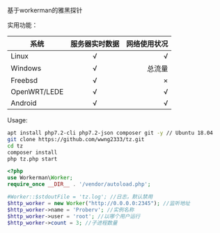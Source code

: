 基于workerman的雅黑探针

实用功能：
<table><thead><tr><th>系统</th><th align="center">服务器实时数据</th><th align="right">网络使用状况</th></tr></thead><tbody><tr><td>Linux</td><td align="center">√</td><td align="right">√</td></tr><tr><td>Windows</td><td align="center">√</td><td align="right">总流量</td></tr><tr><td>Freebsd</td><td align="center">√</td><td align="right">×</td></tr><tr><td>OpenWRT/LEDE</td><td align="center">√</td><td align="right">√</td></tr><tr><td>Android</td><td align="center">√</td><td align="right">√</td></tr></tbody></table>

Usage:
```bash
apt install php7.2-cli php7.2-json composer git -y // Ubuntu 18.04
git clone https://github.com/wwng2333/tz.git
cd tz
composer install
php tz.php start
```

```php
<?php
use Workerman\Worker;
require_once __DIR__ . '/vendor/autoload.php';

#Worker::$stdoutFile = 'tz.log'; //日志，默认禁用
$http_worker = new Worker("http://0.0.0.0:2345"); //监听地址
$http_worker->name = 'Proberv'; //实例名称
$http_worker->user = 'root'; //以哪个用户运行
$http_worker->count = 3; //子进程数量
```